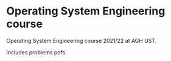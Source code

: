 # Operating System Engineering course
Operating System Engineering course 2021/22 at AGH UST.

Includes problems pdfs.

